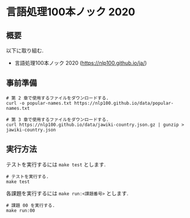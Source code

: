 # 言語処理100本ノック 2020

## 概要

以下に取り組む.

 * 言語処理100本ノック 2020 (https://nlp100.github.io/ja/)

## 事前準備

    # 第 2 章で使用するファイルをダウンロードする.
    curl -o popular-names.txt https://nlp100.github.io/data/popular-names.txt

    # 第 3 章で使用するファイルをダウンロードする.
    curl https://nlp100.github.io/data/jawiki-country.json.gz | gunzip > jawiki-country.json

## 実行方法

テストを実行するには `make test` とします.

    # テストを実行する.
    make test

各課題を実行するには `make run:<課題番号>` とします.

    # 課題 00 を実行する.
    make run:00

